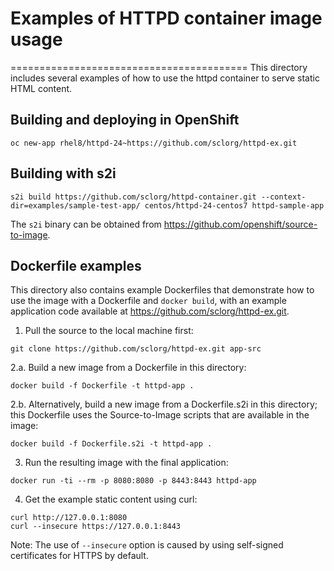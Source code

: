 # Examples of HTTPD container image usage
=========================================
This directory includes several examples of how to use the httpd container to serve static HTML content.

Building and deploying in OpenShift
-------------------
```
oc new-app rhel8/httpd-24~https://github.com/sclorg/httpd-ex.git
```

Building with s2i
-------------------
```
s2i build https://github.com/sclorg/httpd-container.git --context-dir=examples/sample-test-app/ centos/httpd-24-centos7 httpd-sample-app
```
The `s2i` binary can be obtained from https://github.com/openshift/source-to-image.


Dockerfile examples
-------------------

This directory also contains example Dockerfiles that demonstrate how to use the image with a Dockerfile and `docker build`, with an example application code available at https://github.com/sclorg/httpd-ex.git.

1. Pull the source to the local machine first:
```
git clone https://github.com/sclorg/httpd-ex.git app-src
```

2.a. Build a new image from a Dockerfile in this directory:
```
docker build -f Dockerfile -t httpd-app .
```

2.b. Alternatively, build a new image from a Dockerfile.s2i in this directory; this Dockerfile uses the Source-to-Image scripts that are available in the image:
```
docker build -f Dockerfile.s2i -t httpd-app .
```

3. Run the resulting image with the final application:
```
docker run -ti --rm -p 8080:8080 -p 8443:8443 httpd-app
```

4. Get the example static content using curl:
```
curl http://127.0.0.1:8080
curl --insecure https://127.0.0.1:8443
```

Note: The use of `--insecure` option is caused by using self-signed certificates for HTTPS by default.
